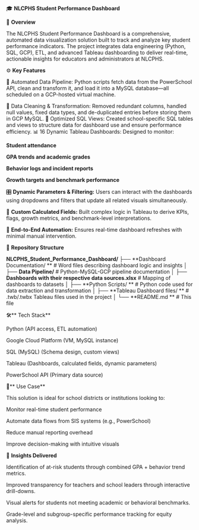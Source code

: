 🎓 **NLCPHS Student Performance Dashboard**

📌 **Overview**

The NLCPHS Student Performance Dashboard is a comprehensive, automated data visualization solution built to track and analyze key student performance indicators. The project integrates data engineering (Python, SQL, GCP), ETL, and advanced Tableau dashboarding to deliver real-time, actionable insights for educators and administrators at NLCPHS.

⚙️ **Key Features**

🔄 Automated Data Pipeline: Python scripts fetch data from the PowerSchool API, clean and transform it, and load it into a MySQL database—all scheduled on a GCP-hosted virtual machine.

🧹 Data Cleaning & Transformation: Removed redundant columns, handled null values, fixed data types, and de-duplicated entries before storing them in GCP MySQL.
🧩 Optimized SQL Views: Created school-specific SQL tables and views to structure data for dashboard use and ensure performance efficiency.
📊 16 Dynamic Tableau Dashboards: Designed to monitor:

**Student attendance**

**GPA trends and academic grades**

**Behavior logs and incident reports**

**Growth targets and benchmark performance**

🎛️ **Dynamic Parameters & Filtering:** Users can interact with the dashboards using dropdowns and filters that update all related visuals simultaneously.

🔢 **Custom Calculated Fields:** Built complex logic in Tableau to derive KPIs, flags, growth metrics, and benchmark-level interpretations.

🚀 **End-to-End Automation:** Ensures real-time dashboard refreshes with minimal manual intervention.



📁 **Repository Structure**

**NLCPHS_Student_Performance_Dashboard/**
├── **Dashboard Documentation/ **           # Word files describing dashboard logic and insights
│
├── **Data Pipeline/**                            # Python-MySQL-GCP pipeline documentation
│
├── **Dashboards with their respective data sources.xlsx**  # Mapping of dashboards to datasets
│
├── **Python Scripts/ **                          # Python code used for data extraction and transformation
│
├── **Tableau Dashboard files/ **                 # .twb/.twbx Tableau files used in the project
│
└── **README.md  **                               # This file

🛠️** Tech Stack**

Python (API access, ETL automation)

Google Cloud Platform (VM, MySQL instance)

SQL (MySQL) (Schema design, custom views)

Tableau (Dashboards, calculated fields, dynamic parameters)

PowerSchool API (Primary data source)

🎯** Use Case**

This solution is ideal for school districts or institutions looking to:

Monitor real-time student performance

Automate data flows from SIS systems (e.g., PowerSchool)

Reduce manual reporting overhead

Improve decision-making with intuitive visuals


🧠 **Insights Delivered**

Identification of at-risk students through combined GPA + behavior trend metrics.

Improved transparency for teachers and school leaders through interactive drill-downs.

Visual alerts for students not meeting academic or behavioral benchmarks.

Grade-level and subgroup-specific performance tracking for equity analysis.
